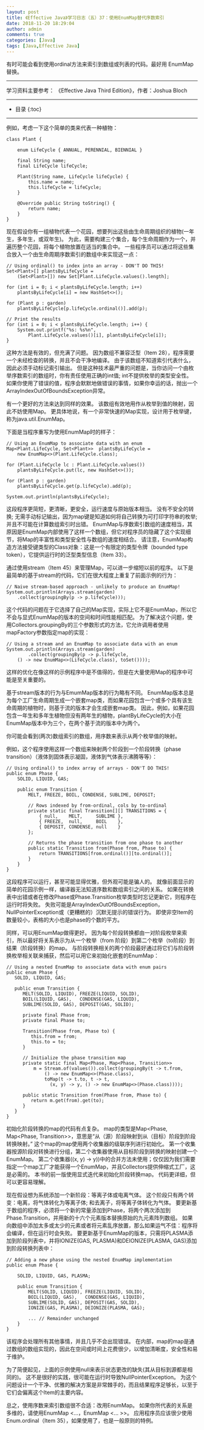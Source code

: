 ```yaml
---
layout: post
title: 《Effective Java》学习日志（五）37：使用EnumMap替代序数索引
date: 2018-11-20 18:29:04
author: admin
comments: true
categories: [Java]
tags: [Java,Effective Java]
---
```


有时可能会看到使用ordinal方法来索引到数组或列表的代码。最好用 EnumMap 替换。

<!-- more -->

---

学习资料主要参考： 《Effective Java Third Edition》，作者：Joshua Bloch

---




* 目录
{:toc}

---

例如，考虑一下这个简单的类来代表一种植物：

    class Plant {
    
        enum LifeCycle { ANNUAL, PERENNIAL, BIENNIAL }
    
        final String name;
        final LifeCycle lifeCycle;
        
        Plant(String name, LifeCycle lifeCycle) {
            this.name = name;
            this.lifeCycle = lifeCycle;
        }
        
        @Override public String toString() {
            return name;
        }
    }
    
现在假设你有一组植物代表一个花园，想要列出这些由生命周期组织的植物(一年生，多年生，或双年生)。
为此，需要构建三个集合，每个生命周期作为一个，并遍历整个花园，将每个植物放置在适当的集合中。
一些程序员可以通过将这些集合放入一个由生命周期序数索引的数组中来实现这一点：

    // Using ordinal() to index into an array - DON'T DO THIS!
    Set<Plant>[] plantsByLifeCycle =
        (Set<Plant>[]) new Set[Plant.LifeCycle.values().length];
    
    for (int i = 0; i < plantsByLifeCycle.length; i++)
        plantsByLifeCycle[i] = new HashSet<>();
    
    for (Plant p : garden)
        plantsByLifeCycle[p.lifeCycle.ordinal()].add(p);
    
    // Print the results
    for (int i = 0; i < plantsByLifeCycle.length; i++) {
        System.out.printf("%s: %s%n",
            Plant.LifeCycle.values()[i], plantsByLifeCycle[i]);
    }
    
这种方法是有效的，但充满了问题。 
因为数组不兼容泛型（Item 28），程序需要一个未经检查的转换，并且不会干净地编译。 
由于该数组不知道索引代表什么，因此必须手动标记索引输出。 
但是这种技术最严重的问题是，当你访问一个由枚举序数索引的数组时，你有责任使用正确的int值; int不提供枚举的类型安全性。 
如果你使用了错误的值，程序会默默地做错误的事情，如果你幸运的话，抛出一个ArrayIndexOutOfBoundsException异常。

有一个更好的方法来达到同样的效果。 
该数组有效地用作从枚举到值的映射，因此不妨使用Map。 
更具体地说，有一个非常快速的Map实现，设计用于枚举键，称为java.util.EnumMap。 

下面是当程序重写为使用EnumMap时的样子：

    // Using an EnumMap to associate data with an enum
    Map<Plant.LifeCycle, Set<Plant>>  plantsByLifeCycle =
        new EnumMap<>(Plant.LifeCycle.class);
    
    for (Plant.LifeCycle lc : Plant.LifeCycle.values())
        plantsByLifeCycle.put(lc, new HashSet<>());
    
    for (Plant p : garden)
        plantsByLifeCycle.get(p.lifeCycle).add(p);

    System.out.println(plantsByLifeCycle);
    
这段程序更简短，更清晰，更安全，运行速度与原始版本相当。 
没有不安全的转换; 无需手动标记输出，因为map键是知道如何将自己转换为可打印字符串的枚举; 并且不可能在计算数组索引时出错。 
EnumMap与序数索引数组的速度相当，其原因是EnumMap内部使用了这样一个数组，但它对程序员的隐藏了这个实现细节，将Map的丰富性和类型安全性与数组的速度相结合。 
请注意，EnumMap构造方法接受键类型的Class对象：这是一个有限定的类型令牌（bounded type token），它提供运行时的泛型类型信息（Item 33）。

通过使用stream（Item 45）来管理Map，可以进一步缩短以前的程序。 
以下是最简单的基于stream的代码，它们在很大程度上重复了前面示例的行为：

    // Naive stream-based approach - unlikely to produce an EnumMap!
    System.out.println(Arrays.stream(garden)
        .collect(groupingBy(p -> p.lifeCycle)));

这个代码的问题在于它选择了自己的Map实现，实际上它不是EnumMap，所以它不会与显式EnumMap的版本的空间和时间性能相匹配。 
为了解决这个问题，使用Collectors.groupingBy的三个参数形式的方法，它允许调用者使用mapFactory参数指定map的实现：

    // Using a stream and an EnumMap to associate data with an enum
    System.out.println(Arrays.stream(garden)
            .collect(groupingBy(p -> p.lifeCycle,
        () -> new EnumMap<>(LifeCycle.class), toSet()))); 
        
这样的优化在像这样的示例程序中是不值得的，但是在大量使用Map的程序中可能是至关重要的。

基于stream版本的行为与EmumMap版本的行为略有不同。
EnumMap版本总是为每个工厂生命周期生成一个嵌套map类，而如果花园包含一个或多个具有该生命周期的植物时，则基于流的版本才会生成嵌套map类。 
因此，例如，如果花园包含一年生和多年生植物但没有两年生的植物，plantByLifeCycle的大小在EnumMap版本中为三个，在两个基于流的版本中为两个。

你可能会看到(两次)数组索引的数组，用序数来表示从两个枚举值的映射。

例如，这个程序使用这样一个数组来映射两个阶段到一个阶段转换（phase transition）（液体到固体表示凝固，液体到气体表示沸腾等等）：

    // Using ordinal() to index array of arrays - DON'T DO THIS!
    public enum Phase {
        SOLID, LIQUID, GAS;
    
        public enum Transition {
            MELT, FREEZE, BOIL, CONDENSE, SUBLIME, DEPOSIT;
            
            // Rows indexed by from-ordinal, cols by to-ordinal
            private static final Transition[][] TRANSITIONS = {
                { null,    MELT,     SUBLIME },
                { FREEZE,  null,     BOIL    },
                { DEPOSIT, CONDENSE, null    }
            };
    
            // Returns the phase transition from one phase to another
            public static Transition from(Phase from, Phase to) {
                return TRANSITIONS[from.ordinal()][to.ordinal()];
            }
        }
    }
    
这段程序可以运行，甚至可能显得优雅，但外观可能是骗人的。 
就像前面显示的简单的花园示例一样，编译器无法知道序数和数组索引之间的关系。 
如果在转换表中出错或者在修改Phase或Phase.Transition枚举类型时忘记更新它，则程序在运行时将失败。 
失败可能是ArrayIndexOutOfBoundsException，NullPointerException或（更糟糕的）沉默无提示的错误行为。 
即使非空Item的数量较小，表格的大小也是phase的个数的平方。

同样，可以用EnumMap做得更好。
因为每个阶段转换都由一对阶段枚举来索引，所以最好将关系表示为从一个枚举（from 阶段）到第二个枚举（to阶段）到结果（阶段转换）的map。 
与阶段转换相关的两个阶段最好通过将它们与阶段转换枚举相关联来捕获，然后可以用它来初始化嵌套的EnumMap：

    // Using a nested EnumMap to associate data with enum pairs
    public enum Phase {
       SOLID, LIQUID, GAS;
    
       public enum Transition {
          MELT(SOLID, LIQUID), FREEZE(LIQUID, SOLID),
          BOIL(LIQUID, GAS),   CONDENSE(GAS, LIQUID),
          SUBLIME(SOLID, GAS), DEPOSIT(GAS, SOLID);
    
          private final Phase from;
          private final Phase to;
    
          Transition(Phase from, Phase to) {
             this.from = from;
             this.to = to;
          }
    
          // Initialize the phase transition map
          private static final Map<Phase, Map<Phase, Transition>>
              m = Stream.of(values()).collect(groupingBy(t -> t.from,
                  () -> new EnumMap<>(Phase.class),
                  toMap(t -> t.to, t -> t,
                    (x, y) -> y, () -> new EnumMap<>(Phase.class))));
    
          public static Transition from(Phase from, Phase to) {
             return m.get(from).get(to);
          }
       }
    }
    
初始化阶段转换的map的代码有点复杂。
map的类型是Map<Phase, Map<Phase, Transition>>，意思是“从（源）阶段映射到从（目标）阶段到阶段转换映射。”
这个map的map使用两个收集器的级联序列进行初始化。 
第一个收集器按源阶段对转换进行分组，第二个收集器使用从目标阶段到转换的映射创建一个EnumMap。 
第二个收集器((x, y) -> y))中的合并方法未使用；仅仅因为我们需要指定一个map工厂才能获得一个EnumMap，并且Collectors提供伸缩式工厂，这是必需的。 
本书的前一版使用显式迭代来初始化阶段转换map。 
代码更详细，但可以更容易理解。

现在假设想为系统添加一个新阶段：等离子体或电离气体。 
这个阶段只有两个转变：电离，将气体转化为等离子体; 和去离子，将等离子体转化为气体。 
要更新基于数组的程序，必须将一个新的常量添加到Phase，将两个两次添加到Phase.Transition，并用新的十六个元素版本替换原始的九元素阵列数组。 
如果向数组中添加太多或太少的元素或者将元素乱序放置，那么如果运气不佳：程序将会编译，但在运行时会失败。 
要更新基于EnumMap的版本，只需将PLASMA添加到阶段列表中，并将IONIZE(GAS, PLASMA)和DEIONIZE(PLASMA, GAS)添加到阶段转换列表中：

    // Adding a new phase using the nested EnumMap implementation
    public enum Phase {
    
        SOLID, LIQUID, GAS, PLASMA;
    
        public enum Transition {
            MELT(SOLID, LIQUID), FREEZE(LIQUID, SOLID),
            BOIL(LIQUID, GAS),   CONDENSE(GAS, LIQUID),
            SUBLIME(SOLID, GAS), DEPOSIT(GAS, SOLID),
            IONIZE(GAS, PLASMA), DEIONIZE(PLASMA, GAS);
    
            ... // Remainder unchanged
        }
    }
    
该程序会处理所有其他事情，并且几乎不会出现错误。 
在内部，map的map是通过数组的数组实现的，因此在空间或时间上花费很少，以增加清晰度，安全性和易于维护。

为了简便起见，上面的示例使用null来表示状态更改的缺失(其从目标到源都是相同的)。
这不是很好的实践，很可能在运行时导致NullPointerException。
为这个问题设计一个干净、优雅的解决方案是非常棘手的，而且结果程序足够长，以至于它们会偏离这个Item的主要内容。

总之，使用序数来索引数组很不合适：改用EnumMap。 
如果你所代表的关系是多维的，请使用EnumMap <...，EnumMap <... >>。 
应用程序员应该很少使用Enum.ordinal（Item 35），如果使用了，也是一般原则的特例。

